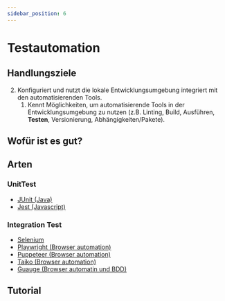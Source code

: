 ```yaml
---
sidebar_position: 6
---
```



# Testautomation

## Handlungsziele

2. Konfiguriert und nutzt die lokale Entwicklungsumgebung integriert mit den automatisierenden Tools.
    1. Kennt Möglichkeiten, um automatisierende Tools in der Entwicklungsumgebung zu nutzen (z.B. Linting, Build, Ausführen, **Testen**, Versionierung, Abhängigkeiten/Pakete).

## Wofür ist es gut?

## Arten

### UnitTest

- [JUnit (Java)](https://junit.org/junit5/)
- [Jest (Javascript)](https://jestjs.io/)

### Integration Test

- [Selenium](https://www.selenium.dev)
- [Playwright (Browser automation)](https://playwright.dev/)
- [Puppeteer (Browser automation)](https://pptr.dev/)
- [Taiko (Browser automation)](https://taiko.dev/)
- [Guauge (Browser automatin und BDD)](https://gauge.org/)

## Tutorial

